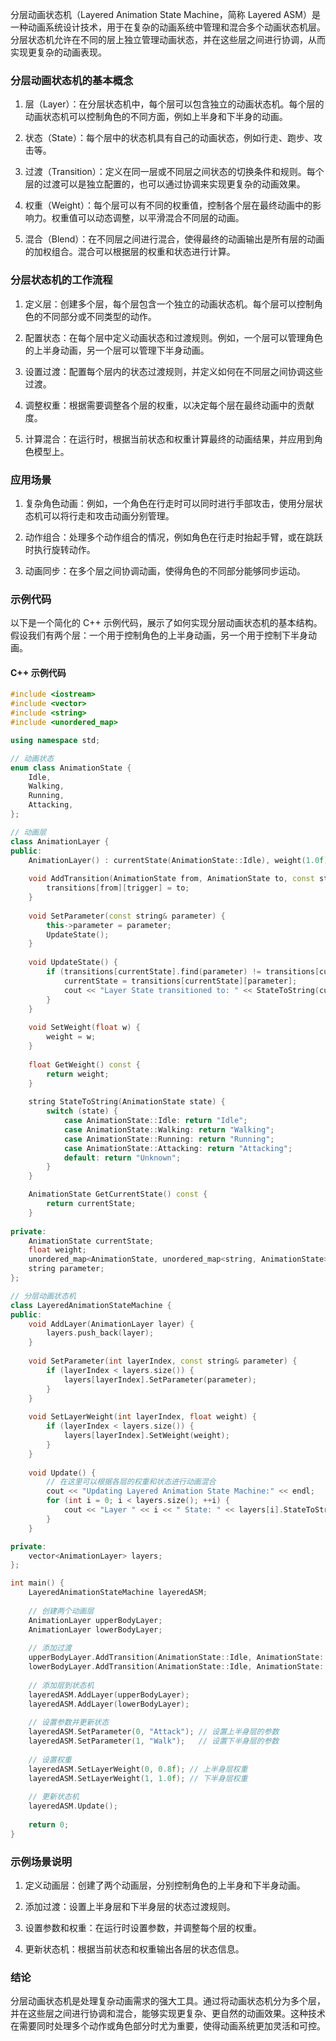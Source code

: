 分层动画状态机（Layered Animation State Machine，简称 Layered ASM）是一种动画系统设计技术，用于在复杂的动画系统中管理和混合多个动画状态机层。分层状态机允许在不同的层上独立管理动画状态，并在这些层之间进行协调，从而实现更复杂的动画表现。

### 分层动画状态机的基本概念

1. 层（Layer）：在分层状态机中，每个层可以包含独立的动画状态机。每个层的动画状态机可以控制角色的不同方面，例如上半身和下半身的动画。

2. 状态（State）：每个层中的状态机具有自己的动画状态，例如行走、跑步、攻击等。

3. 过渡（Transition）：定义在同一层或不同层之间状态的切换条件和规则。每个层的过渡可以是独立配置的，也可以通过协调来实现更复杂的动画效果。

4. 权重（Weight）：每个层可以有不同的权重值，控制各个层在最终动画中的影响力。权重值可以动态调整，以平滑混合不同层的动画。

5. 混合（Blend）：在不同层之间进行混合，使得最终的动画输出是所有层的动画的加权组合。混合可以根据层的权重和状态进行计算。

### 分层状态机的工作流程

1. 定义层：创建多个层，每个层包含一个独立的动画状态机。每个层可以控制角色的不同部分或不同类型的动作。
   
2. 配置状态：在每个层中定义动画状态和过渡规则。例如，一个层可以管理角色的上半身动画，另一个层可以管理下半身动画。

3. 设置过渡：配置每个层内的状态过渡规则，并定义如何在不同层之间协调这些过渡。

4. 调整权重：根据需要调整各个层的权重，以决定每个层在最终动画中的贡献度。

5. 计算混合：在运行时，根据当前状态和权重计算最终的动画结果，并应用到角色模型上。

### 应用场景

1. 复杂角色动画：例如，一个角色在行走时可以同时进行手部攻击，使用分层状态机可以将行走和攻击动画分别管理。
   
2. 动作组合：处理多个动作组合的情况，例如角色在行走时抬起手臂，或在跳跃时执行旋转动作。

3. 动画同步：在多个层之间协调动画，使得角色的不同部分能够同步运动。

### 示例代码

以下是一个简化的 C++ 示例代码，展示了如何实现分层动画状态机的基本结构。假设我们有两个层：一个用于控制角色的上半身动画，另一个用于控制下半身动画。

#### C++ 示例代码

```cpp
#include <iostream>
#include <vector>
#include <string>
#include <unordered_map>

using namespace std;

// 动画状态
enum class AnimationState {
    Idle,
    Walking,
    Running,
    Attacking,
};

// 动画层
class AnimationLayer {
public:
    AnimationLayer() : currentState(AnimationState::Idle), weight(1.0f) {}
    
    void AddTransition(AnimationState from, AnimationState to, const string& trigger) {
        transitions[from][trigger] = to;
    }
    
    void SetParameter(const string& parameter) {
        this->parameter = parameter;
        UpdateState();
    }
    
    void UpdateState() {
        if (transitions[currentState].find(parameter) != transitions[currentState].end()) {
            currentState = transitions[currentState][parameter];
            cout << "Layer State transitioned to: " << StateToString(currentState) << endl;
        }
    }
    
    void SetWeight(float w) {
        weight = w;
    }
    
    float GetWeight() const {
        return weight;
    }
    
    string StateToString(AnimationState state) {
        switch (state) {
            case AnimationState::Idle: return "Idle";
            case AnimationState::Walking: return "Walking";
            case AnimationState::Running: return "Running";
            case AnimationState::Attacking: return "Attacking";
            default: return "Unknown";
        }
    }

    AnimationState GetCurrentState() const {
        return currentState;
    }
    
private:
    AnimationState currentState;
    float weight;
    unordered_map<AnimationState, unordered_map<string, AnimationState>> transitions;
    string parameter;
};

// 分层动画状态机
class LayeredAnimationStateMachine {
public:
    void AddLayer(AnimationLayer layer) {
        layers.push_back(layer);
    }
    
    void SetParameter(int layerIndex, const string& parameter) {
        if (layerIndex < layers.size()) {
            layers[layerIndex].SetParameter(parameter);
        }
    }
    
    void SetLayerWeight(int layerIndex, float weight) {
        if (layerIndex < layers.size()) {
            layers[layerIndex].SetWeight(weight);
        }
    }
    
    void Update() {
        // 在这里可以根据各层的权重和状态进行动画混合
        cout << "Updating Layered Animation State Machine:" << endl;
        for (int i = 0; i < layers.size(); ++i) {
            cout << "Layer " << i << " State: " << layers[i].StateToString(layers[i].GetCurrentState()) << ", Weight: " << layers[i].GetWeight() << endl;
        }
    }

private:
    vector<AnimationLayer> layers;
};

int main() {
    LayeredAnimationStateMachine layeredASM;
    
    // 创建两个动画层
    AnimationLayer upperBodyLayer;
    AnimationLayer lowerBodyLayer;
    
    // 添加过渡
    upperBodyLayer.AddTransition(AnimationState::Idle, AnimationState::Attacking, "Attack");
    lowerBodyLayer.AddTransition(AnimationState::Idle, AnimationState::Walking, "Walk");
    
    // 添加层到状态机
    layeredASM.AddLayer(upperBodyLayer);
    layeredASM.AddLayer(lowerBodyLayer);
    
    // 设置参数并更新状态
    layeredASM.SetParameter(0, "Attack"); // 设置上半身层的参数
    layeredASM.SetParameter(1, "Walk");   // 设置下半身层的参数
    
    // 设置权重
    layeredASM.SetLayerWeight(0, 0.8f); // 上半身层权重
    layeredASM.SetLayerWeight(1, 1.0f); // 下半身层权重
    
    // 更新状态机
    layeredASM.Update();
    
    return 0;
}
```

### 示例场景说明

1. 定义动画层：创建了两个动画层，分别控制角色的上半身和下半身动画。
   
2. 添加过渡：设置上半身层和下半身层的状态过渡规则。
   
3. 设置参数和权重：在运行时设置参数，并调整每个层的权重。

4. 更新状态机：根据当前状态和权重输出各层的状态信息。

### 结论

分层动画状态机是处理复杂动画需求的强大工具。通过将动画状态机分为多个层，并在这些层之间进行协调和混合，能够实现更复杂、更自然的动画效果。这种技术在需要同时处理多个动作或角色部分时尤为重要，使得动画系统更加灵活和可控。